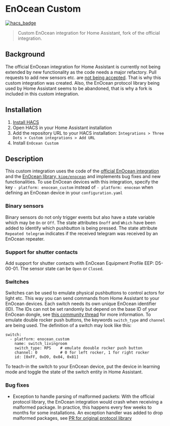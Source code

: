 # EnOcean Custom

[![hacs_badge](https://img.shields.io/badge/HACS-Default-41BDF5.svg?style=for-the-badge)](https://github.com/hacs/integration)

> Custom EnOcean integration for Home Assistant, fork of the official integration.

## Background
The official EnOcean integration for Home Assistant is currently not being extended by new functionality as the code needs a major refactory. Pull requests to add new sensors etc. are [not being accepted](https://github.com/home-assistant/core/pull/86461#discussion_r1084908489). That is why this custom integration was created. Also, the EnOcean protocol library being used by Home Assistant seems to be abandoned, that is why a fork is included in this custom integration.

## Installation
1. [Install HACS](https://hacs.xyz/docs/setup/download/)
2. Open HACS in your Home Assistant installation
3. Add the repository URL to your HACS installation: `Integrations > Three Dots > Custom integrations > Add URL`
4. Install `EnOcean Custom`

## Description
This custom integration uses the code of the [official EnOcean integration](https://www.home-assistant.io/integrations/enocean/) and the [EnOcean library, `kipe/enocean`](https://github.com/kipe/enocean) and implements bug fixes and new functionalities. To use EnOcean devices with this integration, specify the key `- platform: enocean_custom` instead of `- platform: enocean` when defining an EnOcean device in your `configuration.yaml`

### Binary sensors
Binary sensors do not only trigger events but also have a state variable which may be `On` or `Off`. The state attributes `Onoff` and `Which` have been added to identify which pushbutton is being pressed. The state attribute `Repeated telegram` indicates if the received telegram was received by an EnOcean repeater.

### Support for shutter contacts
Add support for shutter contacts with EnOcean Equipment Profile EEP: D5-00-01. The sensor state can be `Open` or `Closed`.

### Switches
Switches can be used to emulate physical pushbuttons to control actors for light etc. This way you can send commands from Home Assistant to your EnOcean devices. Each switch needs its own unique EnOcean identifier (ID). The IDs can not be set randomly but depend on the base ID of your EnOcean dongle, see [this community thread](https://community.home-assistant.io/t/enocean-switch/1958/36) for more information.
To emulate double rocker push buttons, the keywords `switch_type` and `channel` are being used. The definition of a switch may look like this:
```
switch:
  - platform: enocean_custom
    name: switch_livingroom
    switch_type: RPS    # emulate doouble rocker push button
    channel: 0          # 0 for left rocker, 1 for right rocker
    id: [0xFF, 0xD9, 0x04, 0x81]
```
To teach-in the switch to your EnOcean device, put the device in learning mode and toggle the state of the switch entity in Home Assistant.

### Bug fixes
- Exception to handle parsing of malformed packets: With the official protocol library, the EnOcean integration would crash when receiving a malformed package. In practice, this happens every few weeks to months for some installations. An exception handler was added to drop malformed packages, see [PR for original protocol library](https://github.com/kipe/enocean/pull/138)
